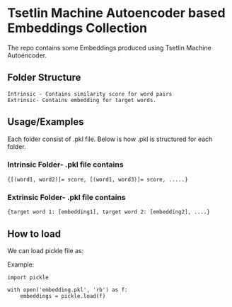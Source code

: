 
# Tsetlin Machine Autoencoder based Embeddings Collection

The repo contains some Embeddings produced using Tsetlin Machine Autoencoder. 


## Folder Structure

```
Intrinsic - Contains similarity score for word pairs
Extrinsic- Contains embedding for target words.
```
## Usage/Examples

Each folder consist of .pkl file. Below is how .pkl is structured for each folder.

### Intrinsic Folder- .pkl file contains
```
{[(word1, word2)]= score, [(word1, word3)]= score, .....}
```

### Extrinsic Folder- .pkl file contains

```
{target word 1: [embedding1], target word 2: [embedding2], ....}
```
## How to load

We can load pickle file as:

Example:
```
import pickle

with open('embedding.pkl', 'rb') as f:
    embeddings = pickle.load(f)

```

